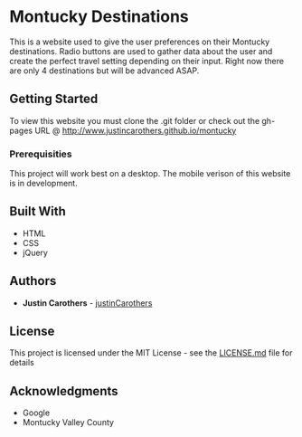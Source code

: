 # Montucky Destinations

This is a website used to give the user preferences on their Montucky destinations. Radio buttons are used to gather data about the user and create the perfect travel setting depending on their input. Right now there are only 4 destinations but will be advanced ASAP.

## Getting Started

To view this website you must clone the .git folder or check out the gh-pages URL @ http://www.justincarothers.github.io/montucky

### Prerequisities

This project will work best on a desktop. The mobile verison of this website is in development.


## Built With

* HTML
* CSS
* jQuery

## Authors

* **Justin Carothers**  - [justinCarothers](https://github.com/justinCarothers)

## License

This project is licensed under the MIT License - see the [LICENSE.md](LICENSE.md) file for details

## Acknowledgments

* Google
* Montucky Valley County

